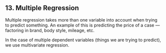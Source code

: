 ## 13. Multiple Regression

Multiple regression takes more than one variable into account when trying to predict something. An example of this is predicting the price of a case — factoring in brand, body style, mileage, etc.

In the case of multiple dependent variables (things we are trying to predict), we use multivariate regression.
